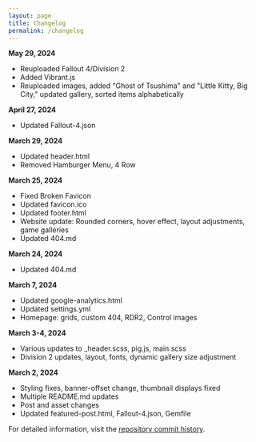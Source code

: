 ```yaml
---
layout: page
title: Changelog
permalink: /changelog
---
```


**May 29, 2024**
- Reuploaded Fallout 4/Division 2
- Added Vibrant.js
- Reuploaded images, added "Ghost of Tsushima" and "Little Kitty, Big City," updated gallery, sorted items alphabetically

**April 27, 2024**
- Updated Fallout-4.json

**March 29, 2024**
- Updated header.html
- Removed Hamburger Menu, 4 Row

**March 25, 2024**
- Fixed Broken Favicon
- Updated favicon.ico
- Updated footer.html
- Website update: Rounded corners, hover effect, layout adjustments, game galleries
- Updated 404.md

**March 24, 2024**
- Updated 404.md

**March 7, 2024**
- Updated google-analytics.html
- Updated settings.yml
- Homepage: grids, custom 404, RDR2, Control images

**March 3-4, 2024**
- Various updates to _header.scss, pig.js, main.scss
- Division 2 updates, layout, fonts, dynamic gallery size adjustment

**March 2, 2024**
- Styling fixes, banner-offset change, thumbnail displays fixed
- Multiple README.md updates
- Post and asset changes
- Updated featured-post.html, Fallout-4.json, Gemfile

For detailed information, visit the [repository commit history](https://github.com/PatrickJnr/vp/commits/main/).